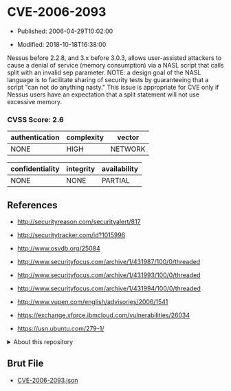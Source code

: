 # CVE-2006-2093

- Published: 2006-04-29T10:02:00

- Modified: 2018-10-18T16:38:00

Nessus before 2.2.8, and 3.x before 3.0.3, allows user-assisted attackers to cause a denial of service (memory consumption) via a NASL script that calls split with an invalid sep parameter.  NOTE: a design goal of the NASL language is to facilitate sharing of security tests by guaranteeing that a script "can not do anything nasty."  This issue is appropriate for CVE only if Nessus users have an expectation that a split statement will not use excessive memory.

### CVSS Score: **2.6**

| authentication | complexity | vector |
| --- | --- | --- |
| NONE | HIGH | NETWORK |

| confidentiality | integrity | availability |
| --- | --- | --- |
| NONE | NONE | PARTIAL |

## References

* http://securityreason.com/securityalert/817

* http://securitytracker.com/id?1015996

* http://www.osvdb.org/25084

* http://www.securityfocus.com/archive/1/431987/100/0/threaded

* http://www.securityfocus.com/archive/1/431993/100/0/threaded

* http://www.securityfocus.com/archive/1/431994/100/0/threaded

* http://www.vupen.com/english/advisories/2006/1541

* https://exchange.xforce.ibmcloud.com/vulnerabilities/26034

* https://usn.ubuntu.com/279-1/

<details>
<summary>About this repository</summary> 

  This repository is part of the project [Live Hack CVE](https://github.com/Live-Hack-CVE). Main website can be found [www.live-hack.org](https://www.live-hack.org) 
  
  Made by [Sn0wAlice](https://github.com/Sn0wAlice) for the people that care about security and need to have a feed of the latest CVEs. Hope you enjoy it, don't forget to star the repo and follow me on [Twitter](https://twitter.com/Sn0wAlice) and [Github](https://github.com/Sn0wAlice). And that is my [personnal website](https://www.alice-snow.me/)

  - [Home Page](https://github.com/Live-Hack-CVE)
  - [Framework](https://github.com/Live-Hack-CVE/cve-framework)
  - [CVE database](https://github.com/Live-Hack-CVE/full_database)
  - [Changelog](https://github.com/Live-Hack-CVE/Changelog)
</details>

## Brut File

* [CVE-2006-2093.json](https://raw.githubusercontent.com/Live-Hack-CVE/full_database/main/cves/2006/CVE-2006-2093.json)

